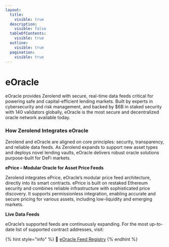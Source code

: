 ```yaml
---
layout:
  title:
    visible: true
  description:
    visible: false
  tableOfContents:
    visible: true
  outline:
    visible: true
  pagination:
    visible: true
---
```


# eOracle

eOracle provides Zerolend with secure, real-time data feeds critical for powering safe and capital-efficient lending markets. Built by experts in cybersecurity and risk management, and backed by $6B in staked security with 140 validators globally, eOracle is the most secure and decentralized oracle network available today.

### **How Zerolend Integrates eOracle**

Zerolend and eOracle are aligned on core principles: security, transparency, and reliable data feeds. As Zerolend expands to support new asset types and deploys novel lending vaults, eOracle delivers robust oracle solutions purpose-built for DeFi markets.

**ePrice – Modular Oracle for Asset Price Feeds**

Zerolend integrates ePrice, eOracle’s modular price feed architecture, directly into its smart contracts. ePrice is built on restaked Ethereum security and combines reliable infrastructure with sophisticated price discovery. It supports permissionless integration, enabling accurate and secure pricing for various assets, including low-liquidity and emerging markets.

**Live Data Feeds**

eOracle’s supported feeds are continuously expanding. For the most up-to-date list of supported contract addresses, visit:

{% hint style="info" %}
🔗 [eOracle Feed Registry](https://docs.eo.app/docs/eprice/feed-addresses)
{% endhint %}
